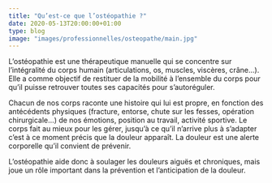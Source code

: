 ```yaml
---
title: "Qu’est-ce que l’ostéopathie ?"
date: 2020-05-13T20:00:00+01:00
type: blog
image: "images/professionnelles/osteopathe/main.jpg"
---
```


L’ostéopathie est une thérapeutique manuelle qui se concentre sur l’intégralité du corps humain (articulations, os, muscles, viscères, crâne…).  Elle a comme objectif de restituer de la mobilité à l’ensemble du corps pour qu’il puisse retrouver toutes ses capacités pour s’autoréguler.

<!--more-->

Chacun de nos corps raconte une histoire qui lui est propre, en fonction des antécédents physiques (fracture, entorse, chute sur les fesses, opération chirurgicale…) de nos émotions, position au travail, activité sportive. Le corps fait au mieux pour les gérer, jusqu’à ce qu’il n’arrive plus à s’adapter c’est à ce moment précis que la douleur apparaît.  La douleur est une alerte corporelle qu’il convient de prévenir.

L’ostéopathie  aide donc  à soulager les douleurs aiguës et chroniques, mais joue un rôle important dans la prévention et l’anticipation de la douleur.

